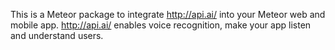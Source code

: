 This is a Meteor package to integrate http://api.ai/ into your Meteor web and mobile app. 
http://api.ai/ enables voice recognition, make your app listen and understand users. 
